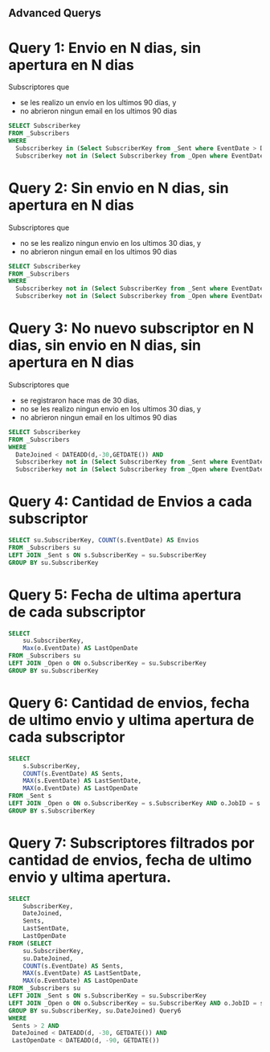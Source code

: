## Advanced Querys

# Query 1: Envio en N dias, sin apertura en N dias
Subscriptores que 
- se les realizo un envío en los ultimos 90 dias, y
- no abrieron ningun email en los ultimos 90 dias
```sql
SELECT Subscriberkey
FROM _Subscribers
WHERE
  Subscriberkey in (Select SubscriberKey from _Sent where EventDate > DATEADD(d,-90,GETDATE())) AND
  Subscriberkey not in (Select Subscriberkey from _Open where EventDate > DATEADD(d,-90,GETDATE()))
```

# Query 2: Sin envio en N dias, sin apertura en N dias
Subscriptores que 
- no se les realizo ningun envio en los ultimos 30 dias, y
- no abrieron ningun email en los ultimos 90 dias
```sql
SELECT Subscriberkey
FROM _Subscribers
WHERE
  Subscriberkey not in (Select SubscriberKey from _Sent where EventDate > DATEADD(d,-30,GETDATE())) AND
  Subscriberkey not in (Select Subscriberkey from _Open where EventDate > DATEADD(d,-90,GETDATE()))
```

# Query 3: No nuevo subscriptor en N dias, sin envio en N dias, sin apertura en N dias
Subscriptores que 
- se registraron hace mas de 30 dias,
- no se les realizo ningun envio en los ultimos 30 dias, y
- no abrieron ningun email en los ultimos 90 dias
```sql
SELECT Subscriberkey
FROM _Subscribers
WHERE
  DateJoined < DATEADD(d,-30,GETDATE()) AND
  Subscriberkey not in (Select SubscriberKey from _Sent where EventDate > DATEADD(d,-30,GETDATE())) AND
  Subscriberkey not in (Select Subscriberkey from _Open where EventDate > DATEADD(d,-90,GETDATE()))
```

# Query 4: Cantidad de Envios a cada subscriptor
```sql
SELECT su.SubscriberKey, COUNT(s.EventDate) AS Envios
FROM _Subscribers su
LEFT JOIN _Sent s ON s.SubscriberKey = su.SubscriberKey
GROUP BY su.SubscriberKey
```

# Query 5: Fecha de ultima apertura de cada subscriptor
```sql
SELECT 
    su.SubscriberKey, 
    Max(o.EventDate) AS LastOpenDate
FROM _Subscribers su
LEFT JOIN _Open o ON o.SubscriberKey = su.SubscriberKey
GROUP BY su.SubscriberKey
```

# Query 6: Cantidad de envios, fecha de ultimo envio y ultima apertura de cada subscriptor
```sql
SELECT 
    s.SubscriberKey, 
    COUNT(s.EventDate) AS Sents,
    MAX(s.EventDate) AS LastSentDate,
    MAX(o.EventDate) AS LastOpenDate
FROM _Sent s 
LEFT JOIN _Open o ON o.SubscriberKey = s.SubscriberKey AND o.JobID = s.JobID 
GROUP BY s.SubscriberKey
```

# Query 7: Subscriptores filtrados por cantidad de envios, fecha de ultimo envio y ultima apertura.
```sql
SELECT 
    SubscriberKey, 
    DateJoined,
    Sents,
    LastSentDate,
    LastOpenDate
FROM (SELECT 
    su.SubscriberKey,
    su.DateJoined,
    COUNT(s.EventDate) AS Sents,
    MAX(s.EventDate) AS LastSentDate,
    MAX(o.EventDate) AS LastOpenDate
FROM _Subscribers su
LEFT JOIN _Sent s ON s.SubscriberKey = su.SubscriberKey
LEFT JOIN _Open o ON o.SubscriberKey = su.SubscriberKey AND o.JobID = s.JobID 
GROUP BY su.SubscriberKey, su.DateJoined) Query6
WHERE 
 Sents > 2 AND 
 DateJoined < DATEADD(d, -30, GETDATE()) AND
 LastOpenDate < DATEADD(d, -90, GETDATE())
```

